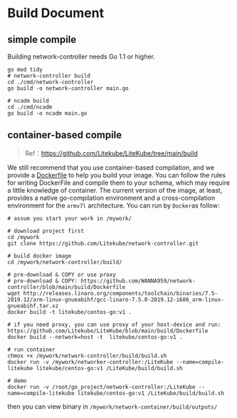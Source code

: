 # Build Document

## simple compile

Building network-controller needs Go 1.1 or higher.

```shell
go mod tidy
# network-controller build
cd ./cmd/network-controller
go build -o network-controller main.go

# ncadm build
cd ./cmd/ncadm
go build -o ncadm main.go
```

## container-based compile

> Ref：https://github.com/Litekube/LiteKube/tree/main/build

We still recommend that you use container-based compilation, and we provide a [Dockerfile](./Dockerfile) to help you build your image. You can follow the rules for writing DockerFile and compile them to your schema, which may require a little knowledge of container. The current version of the image, at least, provides a native go-compilation environment and a cross-compilation environment for the `armv7l` architecture. You can run by `Docker`as follow:

```shell
# assum you start your work in /mywork/

# download project first
cd /mywork
git clone https://github.com/Litekube/network-controller.git

# build docker image
cd /mywork/network-controller/build/

# pre-download & COPY or use proxy
# pre-download & COPY: https://github.com/WANNA959/network-controller/blob/main/build/Dockerfile
wget http://releases.linaro.org/components/toolchain/binaries/7.5-2019.12/arm-linux-gnueabihf/gcc-linaro-7.5.0-2019.12-i686_arm-linux-gnueabihf.tar.xz 
docker build -t litekube/centos-go:v1 .

# if you need proxy, you can use proxy of your host-device and run: https://github.com/Litekube/LiteKube/blob/main/build/Dockerfile
docker build --network=host -t  litekube/centos-go:v1 .

# run container
chmox +x /mywork/network-controller/build/build.sh
docker run -v /mywork/networker-controller:/LiteKube --name=compile-litekube litekube/centos-go:v1 /LiteKube/build/build.sh

# demo
docker run -v /root/go_project/network-controller:/LiteKube --name=compile-litekube litekube/centos-go:v1 /LiteKube/build/build.sh
```

then you can view binary in `/mywork/network-container/build/outputs/`
